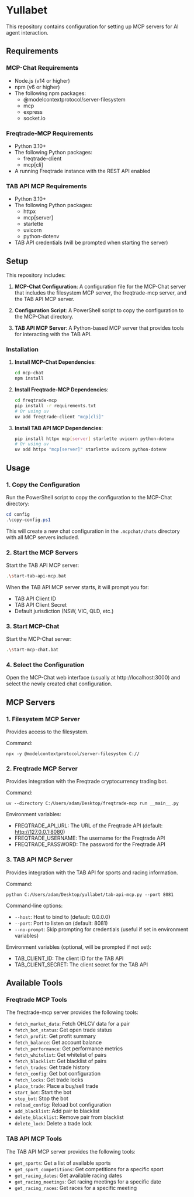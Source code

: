 # Yullabet

This repository contains configuration for setting up MCP servers for AI agent interaction.

## Requirements

### MCP-Chat Requirements
- Node.js (v14 or higher)
- npm (v6 or higher)
- The following npm packages:
  - @modelcontextprotocol/server-filesystem
  - mcp
  - express
  - socket.io

### Freqtrade-MCP Requirements
- Python 3.10+
- The following Python packages:
  - freqtrade-client
  - mcp[cli]
- A running Freqtrade instance with the REST API enabled

### TAB API MCP Requirements
- Python 3.10+
- The following Python packages:
  - httpx
  - mcp[server]
  - starlette
  - uvicorn
  - python-dotenv
- TAB API credentials (will be prompted when starting the server)

## Setup

This repository includes:

1. **MCP-Chat Configuration**: A configuration file for the MCP-Chat server that includes the filesystem MCP server, the freqtrade-mcp server, and the TAB API MCP server.

2. **Configuration Script**: A PowerShell script to copy the configuration to the MCP-Chat directory.

3. **TAB API MCP Server**: A Python-based MCP server that provides tools for interacting with the TAB API.

### Installation

1. **Install MCP-Chat Dependencies**:
   ```bash
   cd mcp-chat
   npm install
   ```

2. **Install Freqtrade-MCP Dependencies**:
   ```bash
   cd freqtrade-mcp
   pip install -r requirements.txt
   # Or using uv
   uv add freqtrade-client "mcp[cli]"
   ```

3. **Install TAB API MCP Dependencies**:
   ```bash
   pip install httpx mcp[server] starlette uvicorn python-dotenv
   # Or using uv
   uv add httpx "mcp[server]" starlette uvicorn python-dotenv
   ```

## Usage

### 1. Copy the Configuration

Run the PowerShell script to copy the configuration to the MCP-Chat directory:

```powershell
cd config
.\copy-config.ps1
```

This will create a new chat configuration in the `.mcpchat/chats` directory with all MCP servers included.

### 2. Start the MCP Servers

Start the TAB API MCP server:

```bash
.\start-tab-api-mcp.bat
```

When the TAB API MCP server starts, it will prompt you for:
- TAB API Client ID
- TAB API Client Secret
- Default jurisdiction (NSW, VIC, QLD, etc.)

### 3. Start MCP-Chat

Start the MCP-Chat server:

```bash
.\start-mcp-chat.bat
```

### 4. Select the Configuration

Open the MCP-Chat web interface (usually at http://localhost:3000) and select the newly created chat configuration.

## MCP Servers

### 1. Filesystem MCP Server

Provides access to the filesystem.

Command:
```
npx -y @modelcontextprotocol/server-filesystem C://
```

### 2. Freqtrade MCP Server

Provides integration with the Freqtrade cryptocurrency trading bot.

Command:
```
uv --directory C:/Users/adam/Desktop/freqtrade-mcp run __main__.py
```

Environment variables:
- FREQTRADE_API_URL: The URL of the Freqtrade API (default: http://127.0.0.1:8080)
- FREQTRADE_USERNAME: The username for the Freqtrade API
- FREQTRADE_PASSWORD: The password for the Freqtrade API

### 3. TAB API MCP Server

Provides integration with the TAB API for sports and racing information.

Command:
```
python C:/Users/adam/Desktop/yullabet/tab-api-mcp.py --port 8081
```

Command-line options:
- `--host`: Host to bind to (default: 0.0.0.0)
- `--port`: Port to listen on (default: 8081)
- `--no-prompt`: Skip prompting for credentials (useful if set in environment variables)

Environment variables (optional, will be prompted if not set):
- TAB_CLIENT_ID: The client ID for the TAB API
- TAB_CLIENT_SECRET: The client secret for the TAB API

## Available Tools

### Freqtrade MCP Tools

The freqtrade-mcp server provides the following tools:

- `fetch_market_data`: Fetch OHLCV data for a pair
- `fetch_bot_status`: Get open trade status
- `fetch_profit`: Get profit summary
- `fetch_balance`: Get account balance
- `fetch_performance`: Get performance metrics
- `fetch_whitelist`: Get whitelist of pairs
- `fetch_blacklist`: Get blacklist of pairs
- `fetch_trades`: Get trade history
- `fetch_config`: Get bot configuration
- `fetch_locks`: Get trade locks
- `place_trade`: Place a buy/sell trade
- `start_bot`: Start the bot
- `stop_bot`: Stop the bot
- `reload_config`: Reload bot configuration
- `add_blacklist`: Add pair to blacklist
- `delete_blacklist`: Remove pair from blacklist
- `delete_lock`: Delete a trade lock

### TAB API MCP Tools

The TAB API MCP server provides the following tools:

- `get_sports`: Get a list of available sports
- `get_sport_competitions`: Get competitions for a specific sport
- `get_racing_dates`: Get available racing dates
- `get_racing_meetings`: Get racing meetings for a specific date
- `get_racing_races`: Get races for a specific meeting